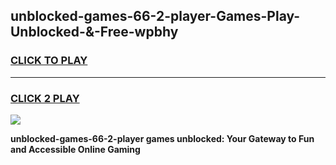 
## unblocked-games-66-2-player-Games-Play-Unblocked-&-Free-wpbhy
<h3>
<a href="https://premium76.site?title=unblocked-games-66-2-player&ref=24A">CLICK TO PLAY</a></h3>
<hr>

<h3>
<a href="https://premium76.site?title=unblocked-games-66-2-player&ref=24A">CLICK 2 PLAY</a>
  
</h3>

<a href="https://premium76.site?title=unblocked-games-66-2-player&ref=24A"><img src="https://clearcache.store/games.png"></a>


**unblocked-games-66-2-player games unblocked: Your Gateway to Fun and Accessible Online Gaming**
